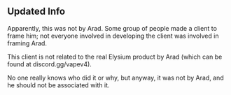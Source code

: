 ## Updated Info

Apparently, this was not by Arad. Some group of people made a client to frame him; not everyone involved in developing the client was involved in framing Arad.

This client is not related to the real Elysium product by Arad (which can be found at discord.gg/vapev4).

No one really knows who did it or why, but anyway, it was not by Arad, and he should not be associated with it.